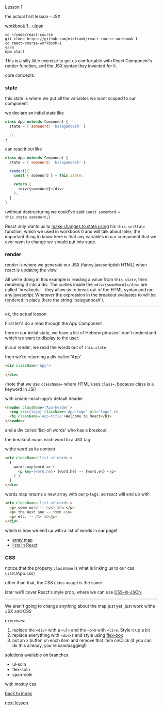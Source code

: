 Lesson 1

the actual first lesson - JSX

[workbook 1 - ulpan](https://github.com/nikfrank/react-course-workbook-1)

```
cd ~/code/react-course
git clone https://github.com/nikfrank/react-course-workbook-1
cd react-course-workbook-1
yarn
npm start
```

This is a silly little exercise to get us comfortable with React.Component's render function, and the JSX syntax they invented for it.

core concepts:

### state

this.state is where we put all the variables we want scoped to our component

we declare an initial state like

```js
class App extends Component {
  state = { someWord: 'balaganoosh' }

  //...
}
```

can read it out like

```js
class App extends Component {
  state = { someWord: 'balaganoosh' }

  render(){
    const { someWord } = this.state;

    return (
      <div>{someWord}</div>
    );
  }
}
```

(without destructuring we could've said ```const someWord = this.state.someWord;```)

React only wants us to [make changes to state using](https://reactjs.org/docs/faq-state.html) his ```this.setState``` function, which we used in workbook 0 and will talk about later; the important thing to know here is that any variables in our component that we ever want to change we should put into state.



### render

render is where we generate our JSX (fancy javascriptish HTML) when react is updating the view.

All we're doing in this example is reading a value from ```this.state```, then rendering it into a div. The curlies inside the ```<div>{someWord}</div>``` are called 'breakouts' - they allow us to break out of the HTML syntax and run any javascript. Whatever the expression in the breakout evaluates to will be rendered in place (here the string 'balaganoosh').



---


ok, the actual lesson:


First let's do a read through the App Component

here in our initial state, we have a list of Hebrew phrases I don't understand which we want to display to the user.

in our render, we read the words out of ```this.state```

then we're returning a div called 'App'

```html
<div className='App'>
...
</div>
```

(note that we use ```className=``` where HTML uses ```class=```, because class is a keyword in JS!)

with create-react-app's default header

```html
<header className='App-header'>
  <img src={logo} className='App-logo' alt='logo' />
  <h1 className='App-title'>Welcome to React</h1>
</header>
```

and a div called 'list-of-words' who has a breakout

the breakout maps each word to a JSX tag <p> withe word as its content

```html
<div className='list-of-words'>
  {
    words.map(word => (
      <p key={word.he}> {word.he} -- {word.en} </p>
    ) )
  }
</div>
```


words.map returns a new array with our p tags, so react will end up with

```html
<div className='list-of-words'>
  <p> some word -- מילה ראשון </p>
  <p> the next one -- האחר </p>
  <p> etc. -- וכך אלה</p>
</div>
```

which is how we end up with a list of words in our page!

- [array map](https://developer.mozilla.org/en-US/docs/Web/JavaScript/Reference/Global_Objects/Array/map)
- [lists in React](https://reactjs.org/docs/lists-and-keys.html)

### CSS

notice that the property ```className``` is what is linking us to our css (./src/App.css)

other than that, the CSS class usage is the same

later we'll cover React's style prop, where we can use [CSS-in-JSON](https://reactjs.org/docs/dom-elements.html#style)


---

We aren't going to change anything about the map just yet, just work withe JSX and CSS


exercises:

1. replace the ```<div>``` with a ```<ul>``` and the ```<p>```s with ```<li>```s. Style it up a bit
2. replace everything with ```<div>```s and style using [flex-box](https://css-tricks.com/snippets/css/a-guide-to-flexbox/)
3. put an x button on each item and remove that item onClick (if you can do this already, you're sandbagging!)


solutions available on branches

- ul-soln
- flex-soln
- span-soln

with mostly css


[back to index](https://github.com/nikfrank/react-course)

[next lesson](./2.md)